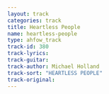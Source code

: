 ```yaml
---
layout: track
categories: track
title: Heartless People
name: heartless-people
type: ahfow_track
track-id: 380
track-lyrics: 
track-guitar: 
track-author: Michael Holland
track-sort: "HEARTLESS PEOPLE"
track-original: 
---
```

